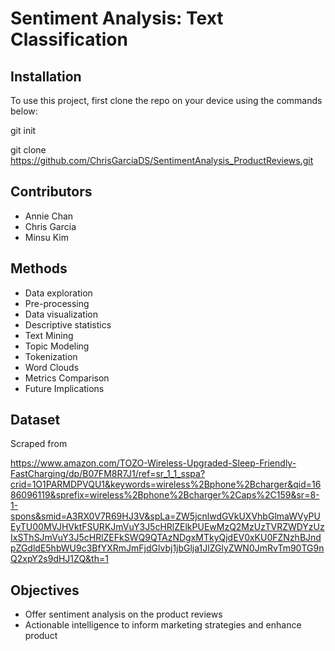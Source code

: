 # Sentiment Analysis: Text Classification 

## Installation
To use this project, first clone the repo on your device using the commands below:

git init

git clone https://github.com/ChrisGarciaDS/SentimentAnalysis_ProductReviews.git

## Contributors
* Annie Chan
* Chris Garcia
* Minsu Kim

## Methods
* Data exploration
* Pre-processing
* Data visualization
* Descriptive statistics
* Text Mining
* Topic Modeling
* Tokenization
* Word Clouds
* Metrics Comparison
* Future Implications

## Dataset
Scraped from

https://www.amazon.com/TOZO-Wireless-Upgraded-Sleep-Friendly-FastCharging/dp/B07FM8R7J1/ref=sr_1_1_sspa?crid=1O1PARMDPVQU1&keywords=wireless%2Bphone%2Bcharger&qid=1686096119&sprefix=wireless%2Bphone%2Bcharger%2Caps%2C159&sr=8-1-spons&smid=A3RX0V7R69HJ3V&spLa=ZW5jcnlwdGVkUXVhbGlmaWVyPUEyTU00MVJHVktFSURKJmVuY3J5cHRlZElkPUEwMzQ2MzUzTVRZWDYzUzIxSThSJmVuY3J5cHRlZEFkSWQ9QTAzNDgxMTkyQjdEV0xKU0FZNzhBJndpZGdldE5hbWU9c3BfYXRmJmFjdGlvbj1jbGlja1JlZGlyZWN0JmRvTm90TG9nQ2xpY2s9dHJ1ZQ&th=1

## Objectives
* Offer sentiment analysis on the product reviews
* Actionable intelligence to inform marketing strategies and enhance product
